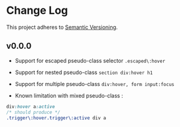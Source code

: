 # Change Log

This project adheres to [Semantic Versioning](http://semver.org/).

## v0.0.0

* Support for escaped pseudo-class selector `.escaped\:hover`
* Support for nested pseudo-class `section div:hover h1`
* Support for multiple pseudo-class `div:hover, form input:focus`

* Known limitation with mixed pseudo-class :
  
```css 
div:hover a:active
/* should produce */
.trigger\:hover.trigger\:active div a 
```
